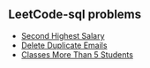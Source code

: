 ## LeetCode-sql problems

* [Second Highest Salary](https://github.com/steveLauwh/Database/tree/master/LeetCode-sql%20problems/Second%20Highest%20Salary)
* [Delete Duplicate Emails](https://github.com/steveLauwh/Database/tree/master/LeetCode-sql%20problems/Delete%20Duplicate%20Emails)
* [Classes More Than 5 Students](https://github.com/steveLauwh/Database/tree/master/LeetCode-sql%20problems/Classes%20More%20Than%205%20Students)
